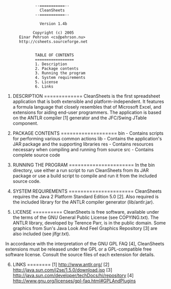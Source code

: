                  --===========--
                   CleanSheets
                 --===========--

                   Version 1.4b

                Copyright (c) 2005
          Einar Pehrson <cs@pehrson.nu>
          http://csheets.sourceforge.net


                 TABLE OF CONTENTS
                 =================
                 1. Description
                 2. Package contents
                 3. Running the program
                 4. System requirements
                 5. License
                 6. Links


1. DESCRIPTION
=============
CleanSheets is the first spreadsheet application that is both extensible and
platform-independent. It features a formula language that closely resembles
that of Microsoft Excel, and extensions for aiding end-user programmers. The
application is based on the ANTLR compiler [1] generator and the JFC/Swing
JTable component.

2. PACKAGE CONTENTS
===================
bin - Contains scripts for performing various common actions
lib - Contains the application's JAR package and the supporting libraries
res - Contains resources necessary when compiling and running from source
src - Contains complete source code

3. RUNNING THE PROGRAM
======================
In the bin directory, use either a run script to run CleanSheets from its JAR
package or use a build script to compile and run it from the included source
code.

4. SYSTEM REQUIREMENTS
======================
CleanSheets requires the Java 2 Platform Standard Edition 5.0 [2]. Also
required is the included library for the ANTLR compiler generator
(lib/antlr.jar).

5. LICENSE
==========
CleanSheets is free software, available under the terms of the GNU General
Public License (see COPYING.txt). The ANTLR library, developed by Terence Parr,
is in the public domain. Some graphics from Sun's Java Look And Feel Graphics
Repository [3] are also included (see jlfgr.txt).

In accordance with the interpretation of the GNU GPL FAQ [4], CleanSheets
extensions must be released under the GPL or a GPL-compatible free software
license. Consult the source files of each extension for details.

6. LINKS
========
[1] http://www.antlr.org/
[2] http://java.sun.com/j2se/1.5.0/download.jsp
[3] http://java.sun.com/developer/techDocs/hi/repository
[4] http://www.gnu.org/licenses/gpl-faq.html#GPLAndPlugins
